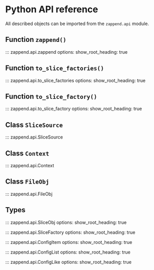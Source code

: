 # Python API reference

All described objects can be imported from the `zappend.api` module.

## Function `zappend()`

::: zappend.api.zappend
    options:
        show_root_heading: true

## Function `to_slice_factories()`

::: zappend.api.to_slice_factories
    options:
        show_root_heading: true

## Function `to_slice_factory()`

::: zappend.api.to_slice_factory
    options:
        show_root_heading: true

## Class `SliceSource`

::: zappend.api.SliceSource

## Class `Context`

::: zappend.api.Context

## Class `FileObj`

::: zappend.api.FileObj

## Types

::: zappend.api.SliceObj
    options:
        show_root_heading: true

::: zappend.api.SliceFactory
    options:
        show_root_heading: true


::: zappend.api.ConfigItem
    options:
        show_root_heading: true

::: zappend.api.ConfigList
    options:
        show_root_heading: true

::: zappend.api.ConfigLike
    options:
        show_root_heading: true
